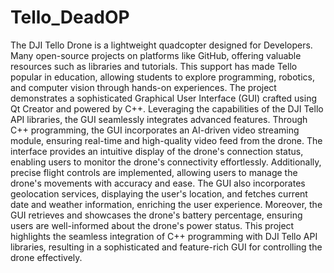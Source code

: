 # Tello_DeadOP
The DJI Tello Drone is a lightweight quadcopter designed for Developers. Many open-source projects on platforms like GitHub, offering valuable resources such as libraries and tutorials. This support has made Tello popular in education, allowing students to explore programming, robotics, and computer vision through hands-on experiences. The project demonstrates a sophisticated Graphical User Interface (GUI) crafted using Qt Creator and powered by C++. Leveraging the capabilities of the DJI Tello API libraries, the GUI seamlessly integrates advanced features. Through C++ programming, the GUI incorporates an AI-driven video streaming module, ensuring real-time and high-quality video feed from the drone. The interface provides an intuitive display of the drone's connection status, enabling users to monitor the drone's connectivity effortlessly. Additionally, precise flight controls are implemented, allowing users to manage the drone's movements with accuracy and ease. The GUI also incorporates geolocation services, displaying the user's location, and fetches current date and weather information, enriching the user experience. Moreover, the GUI retrieves and showcases the drone's battery percentage, ensuring users are well-informed about the drone's power status. This project highlights the seamless integration of C++ programming with DJI Tello API libraries, resulting in a sophisticated and feature-rich GUI for controlling the drone effectively.
